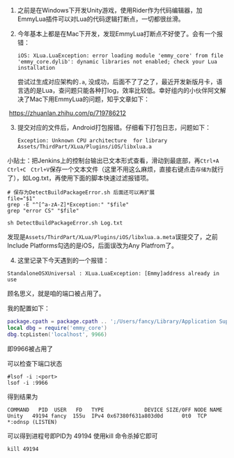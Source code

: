 1. 之前是在Windows下开发Unity游戏，使用Rider作为代码编辑器，加EmmyLua插件可以对Lua的代码逻辑打断点，一切都很丝滑。

2. 今年基本上都是在Mac下开发，发现EmmyLua打断点不好使了。会有一个报错：

   ```
   iOS: XLua.LuaException: error loading module 'emmy_core' from file 'emmy_core.dylib': dynamic libraries not enabled; check your Lua installation
   ```

   尝试过生成对应架构的`.a`, 没成功，后面不了了之了，最近开发新版月卡，语言选的是Lua，查问题只能各种打log，效率比较低。幸好组内的小伙伴阿文解决了Mac下用EmmyLua的问题，知乎文章如下：

​	https://zhuanlan.zhihu.com/p/719786212

3. 提交对应的文件后，Android打包报错。仔细看下打包日志，问题如下：

   ```
   Exception: Unknown CPU architecture  for library Assets/ThirdPart/XLua/Plugins/iOS/libxlua.a
   ```

小贴士：把Jenkins上的控制台输出已文本形式查看，滑动到最底部，再`Ctrl+A` ` Ctrl+C` ` Ctrl+V`保存一个文本文件（这里不用这么麻烦，直接右键点击`存储为`就行了），如Log.txt，再使用下面的脚本快速过滤报错项。

   ```shell
   # 保存为DetectBuildPackageError.sh 后面还可以再扩展
   file="$1"
   grep -E "^[^a-zA-Z]*Exception:" "$file"
   grep "error CS" "$file"
   ```

```   shell
sh DetectBuildPackageError.sh Log.txt
```

 发现是`Assets/ThirdPart/XLua/Plugins/iOS/libxlua.a.meta`误提交了，之前Include Platforms勾选的是iOS，后面误改为Any Platfrom了。

4. 这里记录下今天遇到的一个报错：

```
StandaloneOSXUniversal : XLua.LuaException: [Emmy]address already in use
```

顾名思义，就是咱的端口被占用了。

我的配置如下：

```lua
package.cpath = package.cpath .. ';/Users/fancy/Library/Application Support/JetBrains/Rider2023.3/plugins/EmmyLua/debugger/emmy/mac/x64/?.dylib'
local dbg = require('emmy_core')
dbg.tcpListen('localhost', 9966)
```

即9966被占用了

可以检查下端口状态

```shell
#lsof -i :<port>
lsof -i :9966
```

得到结果为

```shell
COMMAND   PID  USER   FD   TYPE             DEVICE SIZE/OFF NODE NAME
Unity   49194 fancy  155u  IPv4 0x67380f631a803d0d      0t0  TCP *:odnsp (LISTEN)
```

可以得到进程号即PID为 49194 使用kill 命令杀掉它即可

```shell
kill 49194
```

